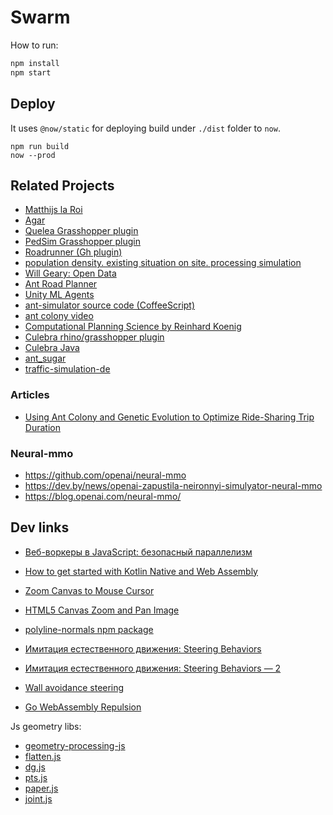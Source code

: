 # Swarm

How to run:

```sh
npm install
npm start
```

## Deploy

It uses `@now/static` for deploying build under `./dist` folder to `now`.

```
npm run build
now --prod
```

## Related Projects

- [Matthijs la Roi](https://vimeo.com/user3211794)
- [Agar](http://alumni.media.mit.edu/~mt/agar/agar.html)
- [Quelea Grasshopper plugin](http://quelea.alexjfischer.com)
- [PedSim Grasshopper plugin](http://www.food4rhino.com/app/pedsim)
- [Roadrunner (Gh plugin)](http://www.grasshopper3d.com/group/roadrunner)
- [population density. existing situation on site. processing simulation](https://www.youtube.com/watch?v=V-WJhu7kxbE)
- [Will Geary: Open Data](http://willgeary.github.io/data/)
- [Ant Road Planner](http://antroadplanner.ru)
- [Unity ML Agents](https://tproger.ru/articles/unity-ml-agents-v-0-4/)
- [ant-simulator source code (CoffeeScript)](https://github.com/bwiklund/ant-simulator)
- [ant colony video](https://vimeo.com/153676751)
- [Computational Planning Science by Reinhard Koenig](https://vimeo.com/channels/586317)
- [Culebra rhino/grasshopper plugin](https://www.food4rhino.com/app/culebra)
- [Culebra Java](http://www.complicitmatter.com/culebra-java/)
- [ant_sugar](https://github.com/dg92/ant_sugar)
- [traffic-simulation-de](https://github.com/movsim/traffic-simulation-de)

### Articles
- [Using Ant Colony and Genetic Evolution to Optimize Ride-Sharing Trip Duration](https://towardsdatascience.com/using-ant-colony-and-genetic-evolution-to-optimize-ride-sharing-trip-duration-56194215923f)

### Neural-mmo
- https://github.com/openai/neural-mmo
- https://dev.by/news/openai-zapustila-neironnyi-simulyator-neural-mmo
- https://blog.openai.com/neural-mmo/

## Dev links

- [Веб-воркеры в JavaScript: безопасный параллелизм](https://habrahabr.ru/company/ruvds/blog/352828/)
- [How to get started with Kotlin Native and Web Assembly](https://medium.com/@mumarov/how-to-get-started-with-kotlin-native-and-web-assembly-baa2813f0d9)

- [Zoom Canvas to Mouse Cursor](https://stackoverflow.com/a/5526721)
- [HTML5 Canvas Zoom and Pan Image](https://gist.github.com/dzhang123/2a3a611b3d75a45a3f41)

- [polyline-normals npm package](https://www.npmjs.com/package/polyline-normals)

- [Имитация естественного движения: Steering Behaviors](https://habr.com/post/358366/)
- [Имитация естественного движения: Steering Behaviors — 2](https://habr.com/post/358460/)
- [Wall avoidance steering](https://gamedev.stackexchange.com/questions/45381/wall-avoidance-steering)
- [Go WebAssembly Repulsion](https://stdiopt.github.io/gowasm-experiments/repulsion/)

Js geometry libs:

- [geometry-processing-js](https://geometrycollective.github.io/geometry-processing-js/)
- [flatten.js](https://alexbol99.github.io/flatten-js/)
- [dg.js](http://jason.matf.bg.ac.rs/~dg/)
- [pts.js](https://ptsjs.org)
- [paper.js](http://paperjs.org)
- [joint.js](https://resources.jointjs.com/docs/jointjs/v2.2/geometry.html)
